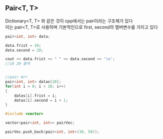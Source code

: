 ## Pair<T, T>

Dictionary<T, T> 와 같은 것이 cpp에서는 pair이라는 구조체가 있다  
이는 pair<T, T>로 사용하며 기본적인으로 first, second의 멤버변수를 가지고 있다  

```c++
pair<int, int> data;

data.frist = 10;
data.second = 20;

cout << data.frist << " " << data.second << '\n';
//10 20 출력


//pair Arr
pair<int, int> datas[10];
for(int i = 0; i < 10; i++)
{
    datas[i].frist = i;
    datas[i].second = i + 1; 
}
```

```c++
#include <vector>

vector<pair<int, int>> pairVec;

pairVec.push_back(pair<int, int>(30, 50));
```
